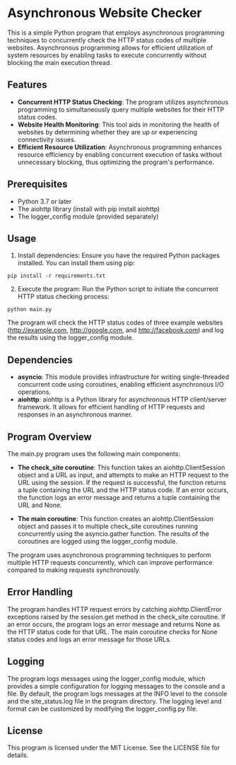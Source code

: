 # Asynchronous Website Checker
This is a simple Python program that employs asynchronous programming techniques to concurrently check the HTTP status codes of multiple websites. Asynchronous programming allows for efficient utilization of system resources by enabling tasks to execute concurrently without blocking the main execution thread.

## Features
- **Concurrent HTTP Status Checking**: The program utilizes asynchronous programming to simultaneously query multiple websites for their HTTP status codes.
- **Website Health Monitoring**: This tool aids in monitoring the health of websites by determining whether they are up or experiencing connectivity issues.
- **Efficient Resource Utilization**: Asynchronous programming enhances resource efficiency by enabling concurrent execution of tasks without unnecessary blocking, thus optimizing the program's performance.


## Prerequisites
- Python 3.7 or later
- The aiohttp library (install with pip install aiohttp)
- The logger_config module (provided separately)

## Usage
1. Install dependencies: Ensure you have the required Python packages installed. You can install them using pip:
```
pip install -r requirements.txt
```
2. Execute the program: Run the Python script to initiate the concurrent HTTP status checking process:
```
python main.py
```

The program will check the HTTP status codes of three example websites (http://example.com, http://google.com, and http://facebook.com) and log the results using the logger_config module.

## Dependencies
- **asyncio**: This module provides infrastructure for writing single-threaded concurrent code using coroutines, enabling efficient asynchronous I/O operations.
- **aiohttp**: aiohttp is a Python library for asynchronous HTTP client/server framework. It allows for efficient handling of HTTP requests and responses in an asynchronous manner.

## Program Overview
The main.py program uses the following main components:

- **The check_site coroutine**: This function takes an aiohttp.ClientSession object and a URL as input, and attempts to make an HTTP request to the URL using the session. If the request is successful, the function returns a tuple containing the URL and the HTTP status code. If an error occurs, the function logs an error message and returns a tuple containing the URL and None.

- **The main coroutine**: This function creates an aiohttp.ClientSession object and passes it to multiple check_site coroutines running concurrently using the asyncio.gather function. The results of the coroutines are logged using the logger_config module.

The program uses asynchronous programming techniques to perform multiple HTTP requests concurrently, which can improve performance compared to making requests synchronously.

## Error Handling
The program handles HTTP request errors by catching aiohttp.ClientError exceptions raised by the session.get method in the check_site coroutine. If an error occurs, the program logs an error message and returns None as the HTTP status code for that URL. The main coroutine checks for None status codes and logs an error message for those URLs.

## Logging
The program logs messages using the logger_config module, which provides a simple configuration for logging messages to the console and a file. By default, the program logs messages at the INFO level to the console and the site_status.log file in the program directory. The logging level and format can be customized by modifying the logger_config.py file.

## License
This program is licensed under the MIT License. See the LICENSE file for details.